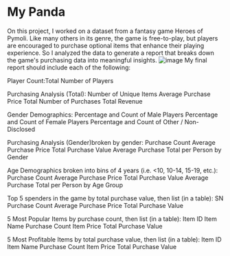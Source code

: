 # My Panda
On this project, I worked on a dataset from a fantasy game Heroes of Pymoli.
Like many others in its genre, the game is free-to-play, but players are encouraged to purchase optional items that enhance their playing experience. 
So I analyzed the data to generate a report that breaks down the game's purchasing data into meaningful insights.
![image](https://user-images.githubusercontent.com/75787486/122659862-ff3df380-d149-11eb-9955-155c1c4ba17e.png)
My final report should include each of the following:

Player Count:Total Number of Players

Purchasing Analysis (Total):
Number of Unique Items
Average Purchase Price
Total Number of Purchases
Total Revenue

Gender Demographics:
Percentage and Count of Male Players
Percentage and Count of Female Players
Percentage and Count of Other / Non-Disclosed

Purchasing Analysis (Gender)broken by gender:
Purchase Count
Average Purchase Price
Total Purchase Value
Average Purchase Total per Person by Gender

Age Demographics broken into bins of 4 years (i.e. <10, 10-14, 15-19, etc.):
Purchase Count
Average Purchase Price
Total Purchase Value
Average Purchase Total per Person by Age Group

Top 5 spenders in the game by total purchase value, then list (in a table):
SN
Purchase Count
Average Purchase Price
Total Purchase Value

5 Most Popular Items by purchase count, then list (in a table):
Item ID
Item Name
Purchase Count
Item Price
Total Purchase Value

5 Most Profitable Items by total purchase value, then list (in a table):
Item ID
Item Name
Purchase Count
Item Price
Total Purchase Value
